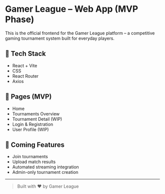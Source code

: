 # Gamer League – Web App (MVP Phase)

This is the official frontend for the Gamer League platform – a competitive gaming tournament system built for everyday players.

## 🔧 Tech Stack
- React + Vite
- CSS
- React Router
- Axios

## 📁 Pages (MVP)
- Home
- Tournaments Overview
- Tournament Detail (WIP)
- Login & Registration
- User Profile (WIP)

## 🧱 Coming Features
- Join tournaments
- Upload match results
- Automated streaming integration
- Admin-only tournament creation

---

> Built with ♥ by Gamer League
